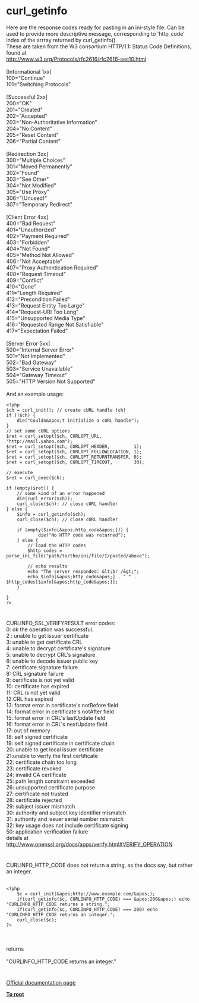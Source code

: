 # curl_getinfo



Here are the response codes ready for pasting in an ini-style file. Can be used to provide more descriptive message, corresponding to &apos;http_code&apos; index of the arrray returned by curl_getinfo(). <br>These are taken from the W3 consortium HTTP/1.1: Status Code Definitions, found at<br>http://www.w3.org/Protocols/rfc2616/rfc2616-sec10.html<br><br>[Informational 1xx]<br>100="Continue"<br>101="Switching Protocols"<br><br>[Successful 2xx]<br>200="OK"<br>201="Created"<br>202="Accepted"<br>203="Non-Authoritative Information"<br>204="No Content"<br>205="Reset Content"<br>206="Partial Content"<br><br>[Redirection 3xx]<br>300="Multiple Choices"<br>301="Moved Permanently"<br>302="Found"<br>303="See Other"<br>304="Not Modified"<br>305="Use Proxy"<br>306="(Unused)"<br>307="Temporary Redirect"<br><br>[Client Error 4xx]<br>400="Bad Request"<br>401="Unauthorized"<br>402="Payment Required"<br>403="Forbidden"<br>404="Not Found"<br>405="Method Not Allowed"<br>406="Not Acceptable"<br>407="Proxy Authentication Required"<br>408="Request Timeout"<br>409="Conflict"<br>410="Gone"<br>411="Length Required"<br>412="Precondition Failed"<br>413="Request Entity Too Large"<br>414="Request-URI Too Long"<br>415="Unsupported Media Type"<br>416="Requested Range Not Satisfiable"<br>417="Expectation Failed"<br><br>[Server Error 5xx]<br>500="Internal Server Error"<br>501="Not Implemented"<br>502="Bad Gateway"<br>503="Service Unavailable"<br>504="Gateway Timeout"<br>505="HTTP Version Not Supported"<br><br>And an example usage:<br>

```
<?php
$ch = curl_init(); // create cURL handle (ch)
if (!$ch) {
    die("Couldn&apos;t initialize a cURL handle");
}
// set some cURL options
$ret = curl_setopt($ch, CURLOPT_URL,            "http://mail.yahoo.com");
$ret = curl_setopt($ch, CURLOPT_HEADER,         1);
$ret = curl_setopt($ch, CURLOPT_FOLLOWLOCATION, 1);
$ret = curl_setopt($ch, CURLOPT_RETURNTRANSFER, 0);
$ret = curl_setopt($ch, CURLOPT_TIMEOUT,        30);

// execute
$ret = curl_exec($ch);

if (empty($ret)) {
    // some kind of an error happened
    die(curl_error($ch));
    curl_close($ch); // close cURL handler
} else {
    $info = curl_getinfo($ch);
    curl_close($ch); // close cURL handler

    if (empty($info[&apos;http_code&apos;])) {
            die("No HTTP code was returned"); 
    } else {
        // load the HTTP codes
        $http_codes = parse_ini_file("path/to/the/ini/file/I/pasted/above");
        
        // echo results
        echo "The server responded: &lt;br /&gt;";
        echo $info[&apos;http_code&apos;] . " " . $http_codes[$info[&apos;http_code&apos;]];
    }

}
?>
```
  

#

CURLINFO_SSL_VERIFYRESULT error codes:<br>0: ok the operation was successful. <br>2 : unable to get issuer certificate<br>3: unable to get certificate CRL<br>4: unable to decrypt certificate&apos;s signature<br>5: unable to decrypt CRL&apos;s signature<br>6: unable to decode issuer public key<br>7: certificate signature failure<br>8: CRL signature failure<br>9: certificate is not yet valid<br>10: certificate has expired<br>11: CRL is not yet valid<br>12:CRL has expired<br>13: format error in certificate&apos;s notBefore field<br>14: format error in certificate&apos;s notAfter field<br>15: format error in CRL&apos;s lastUpdate field<br>16: format error in CRL&apos;s nextUpdate field<br>17: out of memory<br>18: self signed certificate<br>19: self signed certificate in certificate chain<br>20: unable to get local issuer certificate<br>21:unable to verify the first certificate<br>22: certificate chain too long<br>23: certificate revoked<br>24: invalid CA certificate<br>25: path length constraint exceeded<br>26: unsupported certificate purpose<br>27: certificate not trusted<br>28: certificate rejected<br>29: subject issuer mismatch<br>30: authority and subject key identifier mismatch<br>31: authority and issuer serial number mismatch<br>32: key usage does not include certificate signing<br>50: application verification failure<br>details at http://www.openssl.org/docs/apps/verify.html#VERIFY_OPERATION  

#

CURLINFO_HTTP_CODE does not return a string, as the docs say, but rather an integer.<br><br>

```
<?php
    $c = curl_init(&apos;http://www.example.com/&apos;);
    if(curl_getinfo($c, CURLINFO_HTTP_CODE) === &apos;200&apos;) echo "CURLINFO_HTTP_CODE returns a string.";
    if(curl_getinfo($c, CURLINFO_HTTP_CODE) === 200) echo "CURLINFO_HTTP_CODE returns an integer.";
    curl_close($c);
?>
```
<br><br>returns<br><br>"CURLINFO_HTTP_CODE returns an integer."  

#

[Official documentation page](https://www.php.net/manual/en/function.curl-getinfo.php)

**[To root](/README.md)**